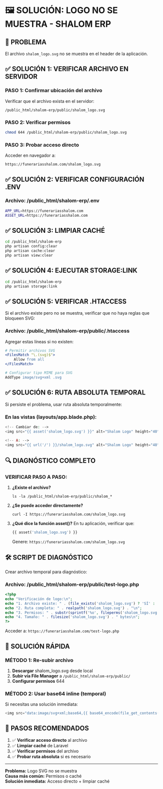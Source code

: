 # 🖼️ SOLUCIÓN: LOGO NO SE MUESTRA - SHALOM ERP

## 🚨 PROBLEMA

El archivo `shalom_logo.svg` no se muestra en el header de la aplicación.

## ✅ SOLUCIÓN 1: VERIFICAR ARCHIVO EN SERVIDOR

### PASO 1: Confirmar ubicación del archivo

Verificar que el archivo exista en el servidor:

```
/public_html/shalom-erp/public/shalom_logo.svg
```

### PASO 2: Verificar permisos

```bash
chmod 644 /public_html/shalom-erp/public/shalom_logo.svg
```

### PASO 3: Probar acceso directo

Acceder en navegador a:

```
https://funerariasshalom.com/shalom_logo.svg
```

## ✅ SOLUCIÓN 2: VERIFICAR CONFIGURACIÓN .ENV

### Archivo: /public_html/shalom-erp/.env

```bash
APP_URL=https://funerariasshalom.com
ASSET_URL=https://funerariasshalom.com
```

## ✅ SOLUCIÓN 3: LIMPIAR CACHÉ

```bash
cd /public_html/shalom-erp
php artisan config:clear
php artisan cache:clear
php artisan view:clear
```

## ✅ SOLUCIÓN 4: EJECUTAR STORAGE:LINK

```bash
cd /public_html/shalom-erp
php artisan storage:link
```

## ✅ SOLUCIÓN 5: VERIFICAR .HTACCESS

Si el archivo existe pero no se muestra, verificar que no haya reglas que bloqueen SVG:

### Archivo: /public_html/shalom-erp/public/.htaccess

Agregar estas líneas si no existen:

```apache
# Permitir archivos SVG
<FilesMatch "\.(svg)$">
    Allow from all
</FilesMatch>

# Configurar tipo MIME para SVG
AddType image/svg+xml .svg
```

## ✅ SOLUCIÓN 6: RUTA ABSOLUTA TEMPORAL

Si persiste el problema, usar ruta absoluta temporalmente:

### En las vistas (layouts/app.blade.php):

```php
<!-- Cambiar de: -->
<img src="{{ asset('shalom_logo.svg') }}" alt="Shalom Logo" height="40">

<!-- A: -->
<img src="{{ url('/') }}/shalom_logo.svg" alt="Shalom Logo" height="40">
```

## 🔍 DIAGNÓSTICO COMPLETO

### VERIFICAR PASO A PASO:

1. **¿Existe el archivo?**

    ```
    ls -la /public_html/shalom-erp/public/shalom_*
    ```

2. **¿Se puede acceder directamente?**

    ```
    curl -I https://funerariasshalom.com/shalom_logo.svg
    ```

3. **¿Qué dice la función asset()?**
   En tu aplicación, verificar que:
    ```php
    {{ asset('shalom_logo.svg') }}
    ```
    Genere: `https://funerariasshalom.com/shalom_logo.svg`

## 🛠️ SCRIPT DE DIAGNÓSTICO

Crear archivo temporal para diagnóstico:

### Archivo: /public_html/shalom-erp/public/test-logo.php

```php
<?php
echo "Verificación de logo:\n";
echo "1. Archivo existe: " . (file_exists('shalom_logo.svg') ? 'SÍ' : 'NO') . "\n";
echo "2. Ruta completa: " . realpath('shalom_logo.svg') . "\n";
echo "3. Permisos: " . substr(sprintf('%o', fileperms('shalom_logo.svg')), -4) . "\n";
echo "4. Tamaño: " . filesize('shalom_logo.svg') . " bytes\n";
?>
```

Acceder a: `https://funerariasshalom.com/test-logo.php`

## 🚀 SOLUCIÓN RÁPIDA

### MÉTODO 1: Re-subir archivo

1. **Descargar** shalom_logo.svg desde local
2. **Subir vía File Manager** a `/public_html/shalom-erp/public/`
3. **Configurar permisos** 644

### MÉTODO 2: Usar base64 inline (temporal)

Si necesitas una solución inmediata:

```php
<img src="data:image/svg+xml;base64,{{ base64_encode(file_get_contents(public_path('shalom_logo.svg'))) }}" alt="Shalom Logo" height="40">
```

## 🎯 PASOS RECOMENDADOS

1. ✅ **Verificar acceso directo** al archivo
2. ✅ **Limpiar caché** de Laravel
3. ✅ **Verificar permisos** del archivo
4. ✅ **Probar ruta absoluta** si es necesario

---

**Problema:** Logo SVG no se muestra  
**Causa más común:** Permisos o caché  
**Solución inmediata:** Acceso directo + limpiar caché
